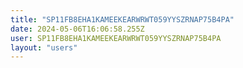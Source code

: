```yaml
---
title: "SP11FB8EHA1KAMEEKEARWRWT059YYSZRNAP75B4PA"
date: 2024-05-06T16:06:58.255Z
user: SP11FB8EHA1KAMEEKEARWRWT059YYSZRNAP75B4PA
layout: "users"
---
```

    